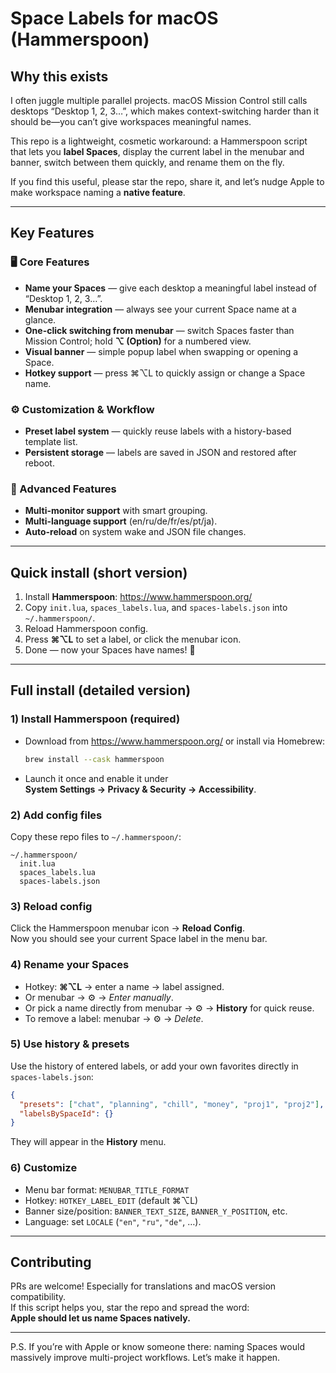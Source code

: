 # Space Labels for macOS (Hammerspoon)

## Why this exists
I often juggle multiple parallel projects. macOS Mission Control still calls desktops “Desktop 1, 2, 3…”, which makes context-switching harder than it should be—you can’t give workspaces meaningful names.

This repo is a lightweight, cosmetic workaround: a Hammerspoon script that lets you **label Spaces**, display the current label in the menubar and banner, switch between them quickly, and rename them on the fly.

If you find this useful, please star the repo, share it, and let’s nudge Apple to make workspace naming a **native feature**.

---

## Key Features

### 🖥 Core Features
- **Name your Spaces** — give each desktop a meaningful label instead of “Desktop 1, 2, 3…”.  
- **Menubar integration** — always see your current Space name at a glance.  
- **One-click switching from menubar** — switch Spaces faster than Mission Control; hold **⌥ (Option)** for a numbered view.
- **Visual banner** — simple popup label when swapping or opening a Space.  
- **Hotkey support** — press ⌘⌥L to quickly assign or change a Space name.  

### ⚙️ Customization & Workflow
- **Preset label system** — quickly reuse labels with a history-based template list.  
- **Persistent storage** — labels are saved in JSON and restored after reboot.

### 🚀 Advanced Features
- **Multi-monitor support** with smart grouping.  
- **Multi-language support** (en/ru/de/fr/es/pt/ja).  
- **Auto-reload** on system wake and JSON file changes.

---

## Quick install (short version)

1. Install **Hammerspoon**: <https://www.hammerspoon.org/>  
2. Copy `init.lua`, `spaces_labels.lua`, and `spaces-labels.json` into `~/.hammerspoon/`.  
3. Reload Hammerspoon config.  
4. Press **⌘⌥L** to set a label, or click the menubar icon.
5. Done — now your Spaces have names! 🎉

---

## Full install (detailed version)

### 1) Install **Hammerspoon** (required)
- Download from <https://www.hammerspoon.org/> or install via Homebrew:
  ```bash
  brew install --cask hammerspoon
  ```
- Launch it once and enable it under  
  **System Settings → Privacy & Security → Accessibility**.

### 2) Add config files
Copy these repo files to `~/.hammerspoon/`:
```
~/.hammerspoon/
  init.lua
  spaces_labels.lua
  spaces-labels.json
```

### 3) Reload config
Click the Hammerspoon menubar icon → **Reload Config**.  
Now you should see your current Space label in the menu bar.

### 4) Rename your Spaces
- Hotkey: **⌘⌥L** → enter a name → label assigned.  
- Or menubar → ⚙ → *Enter manually*.
- Or pick a name directly from menubar → ⚙ → **History** for quick reuse.    
- To remove a label: menubar → ⚙ → *Delete*.

### 5) Use history & presets
Use the history of entered labels, or add your own favorites directly in `spaces-labels.json`:
```json
{
  "presets": ["chat", "planning", "chill", "money", "proj1", "proj2"],
  "labelsBySpaceId": {}
}
```
They will appear in the **History** menu.

### 6) Customize
- Menu bar format: `MENUBAR_TITLE_FORMAT`  
- Hotkey: `HOTKEY_LABEL_EDIT` (default ⌘⌥L)  
- Banner size/position: `BANNER_TEXT_SIZE`, `BANNER_Y_POSITION`, etc.  
- Language: set `LOCALE` (`"en"`, `"ru"`, `"de"`, …).

---

## Contributing
PRs are welcome! Especially for translations and macOS version compatibility.  
If this script helps you, star the repo and spread the word:  
**Apple should let us name Spaces natively.**

---

P.S. If you’re with Apple or know someone there: naming Spaces would massively improve multi-project workflows. Let’s make it happen.
